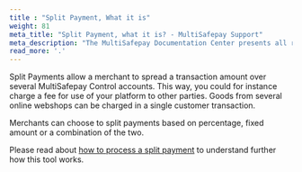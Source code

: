 ```yaml
---
title : "Split Payment, What it is"
weight: 81
meta_title: "Split Payment, what it is? - MultiSafepay Support"
meta_description: "The MultiSafepay Documentation Center presents all relevant information about our Plugins and API. You can also find support pages for Payment Methods, Tools and General Questions as well as the contact details of our Support and Integration Teams."
read_more: '.'
---
```


Split Payments allow a merchant to spread a transaction amount over several MultiSafepay Control accounts. This way, you could for instance charge a fee for use of your platform to other parties. Goods from several online webshops can be charged in a single customer transaction. 

Merchants can choose to split payments based on percentage, fixed amount or a combination of the two. 

Please read about [how to process a split payment](/tools/split-payments/how-do-i-get-split-payments) to understand further how this tool works.